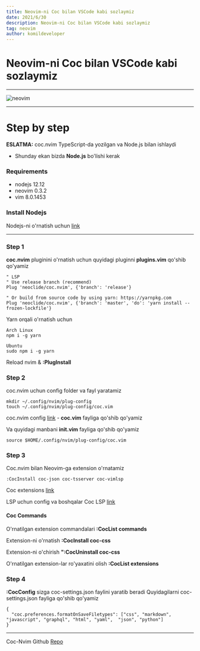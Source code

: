 ```yaml
---
title: Neovim-ni Coc bilan VSCode kabi sozlaymiz
date: 2021/6/30
description: Neovim-ni Coc bilan VSCode kabi sozlaymiz
tag: neovim
author: komildeveloper
---
```


# Neovim-ni Coc bilan VSCode kabi sozlaymiz 

---

![neovim](https://www.chrisatmachine.com/static/ff1c356d6a7f46604822f50919abcf83/5134e/neovim.png)

---

# Step by step

**ESLATMA:** coc.nvim TypeScript-da yozilgan va Node.js bilan ishlaydi

- Shunday ekan bizda **Node.js** bo'lishi kerak

### Requirements
- nodejs 12.12
- neovim 0.3.2
- vim 8.0.1453

### Install Nodejs 

Nodejs-ni o'rnatish uchun [link](https://nodejs.org/en/download/package-manager/#debian-and-ubuntu-based-linux-distributions)

---

### Step 1
**coc.nvim** pluginini o'rnatish uchun quyidagi pluginni **plugins.vim** qo'shib qo'yamiz 

```
" LSP
" Use release branch (recommend)
Plug 'neoclide/coc.nvim', {'branch': 'release'}

" Or build from source code by using yarn: https://yarnpkg.com
Plug 'neoclide/coc.nvim', {'branch': 'master', 'do': 'yarn install --frozen-lockfile'}
```

Yarn orqali o'rnatish uchun
```
Arch Linux
npm i -g yarn

Ubuntu
sudo npm i -g yarn
```

Reload nvim & **:PlugInstall**

### Step 2
coc.nvim uchun config folder va fayl yaratamiz
```
mkdir ~/.config/nvim/plug-config
touch ~/.config/nvim/plug-config/coc.vim
```

coc.nvim config [link](https://github.com/neoclide/coc.nvim) - **coc.vim** fayliga qo'shib qo'yamiz

Va quyidagi manbani **init.vim** fayliga qo'shib qo'yamiz

```
source $HOME/.config/nvim/plug-config/coc.vim
```

### Step 3

Coc.nvim bilan Neovim-ga extension o'rnatamiz
```
:CocInstall coc-json coc-tsserver coc-vimlsp
```
Coc extensions [link](https://github.com/neoclide/coc.nvim/wiki/Using-coc-extensions)

LSP uchun config va boshqalar
Coc LSP [link](https://github.com/neoclide/coc.nvim/wiki/Language-servers)

#### Coc Commands

O'rnatilgan extension commandalari
**:CocList commands**

Extension-ni o'rnatish
**:CocInstall coc-css**

Extension-ni o'chirish
**":CocUninstall coc-css**

O'rnatilgan extension-lar ro'yaxatini olish
**:CocList extensions**

### Step 4
**:CocConfig** sizga coc-settings.json faylini yaratib beradi
Quyidagilarni coc-settings.json fayliga qo'shib qo'yamiz
```
{
  "coc.preferences.formatOnSaveFiletypes": ["css", "markdown", "javascript", "graphql", "html", "yaml",  "json", "python"]
}
```

---

Coc-Nvim Github [Repo](https://github.com/neoclide/coc.nvim)
